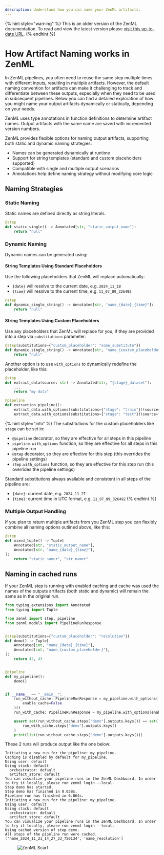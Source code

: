 ```yaml
---
description: Understand how you can name your ZenML artifacts.
---
```


{% hint style="warning" %}
This is an older version of the ZenML documentation. To read and view the latest version please [visit this up-to-date URL](https://docs.zenml.io).
{% endhint %}


# How Artifact Naming works in ZenML 

In ZenML pipelines, you often need to reuse the same step multiple times with different inputs, resulting in multiple artifacts. However, the default naming convention for artifacts can make it challenging to track and differentiate between these outputs, especially when they need to be used in subsequent pipelines. Below you can find a detailed exploration of how you might name your output artifacts dynamically or statically, depending on your needs.

ZenML uses type annotations in function definitions to determine artifact names. Output artifacts with the same name are saved with incremented version numbers.

ZenML provides flexible options for naming output artifacts, supporting both static and dynamic naming strategies:
- Names can be generated dynamically at runtime
- Support for string templates (standard and custom placeholders supported)
- Compatible with single and multiple output scenarios
- Annotations help define naming strategy without modifying core logic

## Naming Strategies

### Static Naming
Static names are defined directly as string literals.

```python
@step
def static_single() -> Annotated[str, "static_output_name"]:
    return "null"
```

### Dynamic Naming
Dynamic names can be generated using:

#### String Templates Using Standard Placeholders
Use the following placeholders that ZenML will replace automatically:

* `{date}` will resolve to the current date, e.g. `2024_11_18`
* `{time}` will resolve to the current time, e.g. `11_07_09_326492`

```python
@step
def dynamic_single_string() -> Annotated[str, "name_{date}_{time}"]:
    return "null"
```

#### String Templates Using Custom Placeholders
Use any placeholders that ZenML will replace for you, if they are provided into a step via `substitutions` parameter:

```python
@step(substitutions={"custom_placeholder": "some_substitute"})
def dynamic_single_string() -> Annotated[str, "name_{custom_placeholder}_{time}"]:
    return "null"
```

Another option is to use `with_options` to dynamically redefine the placeholder, like this:

```python
@step
def extract_data(source: str) -> Annotated[str, "{stage}_dataset"]:
    ...
    return "my data"

@pipeline
def extraction_pipeline():
    extract_data.with_options(substitutions={"stage": "train"})(source="s3://train")
    extract_data.with_options(substitutions={"stage": "test"})(source="s3://test")
```

{% hint style="info" %}
The substitutions for the custom placeholders like `stage` can be set in:
- `@pipeline` decorator, so they are effective for all steps in this pipeline
- `pipeline.with_options` function, so they are effective for all steps in this pipeline run
- `@step` decorator, so they are effective for this step (this overrides the pipeline settings)
- `step.with_options` function, so they are effective for this step run (this overrides the pipeline settings)

Standard substitutions always available and consistent in all steps of the pipeline are:
- `{date}`: current date, e.g. `2024_11_27`
- `{time}`: current time in UTC format, e.g. `11_07_09_326492`
{% endhint %}

### Multiple Output Handling

If you plan to return multiple artifacts from you ZenML step you can flexibly combine all naming options outlined above, like this:

```python
@step
def mixed_tuple() -> Tuple[
    Annotated[str, "static_output_name"],
    Annotated[str, "name_{date}_{time}"],
]:
    return "static_namer", "str_namer"
```

## Naming in cached runs

If your ZenML step is running with enabled caching and cache was used the names of the outputs artifacts (both static and dynamic) will remain the same as in the original run.

```python
from typing_extensions import Annotated
from typing import Tuple

from zenml import step, pipeline
from zenml.models import PipelineRunResponse


@step(substitutions={"custom_placeholder": "resolution"})
def demo() -> Tuple[
    Annotated[int, "name_{date}_{time}"],
    Annotated[int, "name_{custom_placeholder}"],
]:
    return 42, 43


@pipeline
def my_pipeline():
    demo()


if __name__ == "__main__":
    run_without_cache: PipelineRunResponse = my_pipeline.with_options(
        enable_cache=False
    )()
    run_with_cache: PipelineRunResponse = my_pipeline.with_options(enable_cache=True)()

    assert set(run_without_cache.steps["demo"].outputs.keys()) == set(
        run_with_cache.steps["demo"].outputs.keys()
    )
    print(list(run_without_cache.steps["demo"].outputs.keys()))
```

These 2 runs will produce output like the one below:
```
Initiating a new run for the pipeline: my_pipeline.
Caching is disabled by default for my_pipeline.
Using user: default
Using stack: default
  orchestrator: default
  artifact_store: default
You can visualize your pipeline runs in the ZenML Dashboard. In order to try it locally, please run zenml login --local.
Step demo has started.
Step demo has finished in 0.038s.
Pipeline run has finished in 0.064s.
Initiating a new run for the pipeline: my_pipeline.
Using user: default
Using stack: default
  orchestrator: default
  artifact_store: default
You can visualize your pipeline runs in the ZenML Dashboard. In order to try it locally, please run zenml login --local.
Using cached version of step demo.
All steps of the pipeline run were cached.
['name_2024_11_21_14_27_33_750134', 'name_resolution']
```

<!-- For scarf -->
<figure><img alt="ZenML Scarf" referrerpolicy="no-referrer-when-downgrade" src="https://static.scarf.sh/a.png?x-pxid=f0b4f458-0a54-4fcd-aa95-d5ee424815bc" /></figure>
